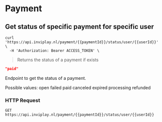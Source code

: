 # Payment

## Get status of specific payment for specific user

```shell
curl 'https://api.inviplay.nl/payment/{{paymentId}}/status/user/{{userId}}' \
  -H 'Authorization: Bearer ACCESS_TOKEN' \
```

> Returns the status of a payment if exists

```json
"paid"
```

Endpoint to get the status of a payment.

Possible values:
open
failed
paid
canceled
expired
processing
refunded

### HTTP Request

`GET https://api.inviplay.nl/payment/{{paymentId}}/status/user/{{userId}}`
